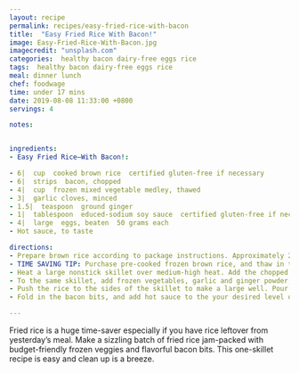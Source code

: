 ```yaml
---
layout: recipe
permalink: recipes/easy-fried-rice-with-bacon
title:  "Easy Fried Rice With Bacon!"
image: Easy-Fried-Rice-With-Bacon.jpg
imagecredit: "unsplash.com"
categories:  healthy bacon dairy-free eggs rice
tags:  healthy bacon dairy-free eggs rice
meal: dinner lunch
chef: foodwage
time: under 17 mins
date: 2019-08-08 11:33:00 +0800
servings: 4

notes:


ingredients:
- Easy Fried Rice–With Bacon!:

- 6|  cup  cooked brown rice  certified gluten-free if necessary
- 6|  strips  bacon, chopped
- 4|  cup  frozen mixed vegetable medley, thawed
- 3|  garlic cloves, minced
- 1.5|  teaspoon  ground ginger
- 1|  tablespoon  educed-sodium soy sauce  certified gluten-free if necessary
- 4|  large  eggs, beaten  50 grams each
- Hot sauce, to taste

directions:
- Prepare brown rice according to package instructions. Approximately 2 cups uncooked brown rice will yield 6 cups of cooked rice. Set cooked rice aside.
- TIME SAVING TIP: Purchase pre-cooked frozen brown rice, and thaw in the microwave for 2-3 minutes.
- Heat a large nonstick skillet over medium-high heat. Add the chopped bacon and cook for 5-7 minutes until bacon is crispy. Remove the bacon bits from pan and set aside.
- To the same skillet, add frozen vegetables, garlic and ginger powder, and stir-fry in the bacon grease. Allow vegetables to cook for 3-5 minutes until tender. Then, add the rice and soy sauce, and stir-fry for another 3-5 minutes.
- Push the rice to the sides of the skillet to make a large well. Pour the eggs into the well and scramble. When the scrambled eggs are fully cooked, turn the heat up to high and stir-fry for another 2-3 minutes allowing the fried rice to sizzle.
- Fold in the bacon bits, and add hot sauce to the your desired level of spiciness.

---
```


Fried rice is a huge time-saver especially if you have rice leftover from yesterday’s meal. Make a sizzling batch of fried rice jam-packed with budget-friendly frozen veggies and flavorful bacon bits. This one-skillet recipe is easy and clean up is a breeze.